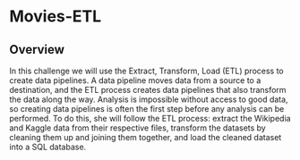 # Movies-ETL

## Overview 

In this challenge we will use the Extract, Transform, Load (ETL) process to create data pipelines. A data pipeline moves data from a source to a destination, and the ETL process creates data pipelines that also transform the data along the way. Analysis is impossible without access to good data, so creating data pipelines is often the first step before any analysis can be performed. To do this, she will follow the ETL process: extract the Wikipedia and Kaggle data from their respective files, transform the datasets by cleaning them up and joining them together, and load the cleaned dataset into a SQL database.

